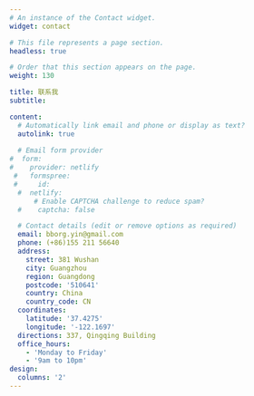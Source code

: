 ```yaml
---
# An instance of the Contact widget.
widget: contact

# This file represents a page section.
headless: true

# Order that this section appears on the page.
weight: 130

title: 联系我
subtitle:

content:
  # Automatically link email and phone or display as text?
  autolink: true
  
  # Email form provider
#  form:
#    provider: netlify
 #   formspree:
 #     id:
  #  netlify:
      # Enable CAPTCHA challenge to reduce spam?
  #    captcha: false

  # Contact details (edit or remove options as required)
  email: bborg.yin@gmail.com
  phone: (+86)155 211 56640
  address:
    street: 381 Wushan
    city: Guangzhou
    region: Guangdong
    postcode: '510641'
    country: China
    country_code: CN
  coordinates:
    latitude: '37.4275'
    longitude: '-122.1697'
  directions: 337, Qingqing Building
  office_hours:
    - 'Monday to Friday'
    - '9am to 10pm'
design:
  columns: '2'
---
```

